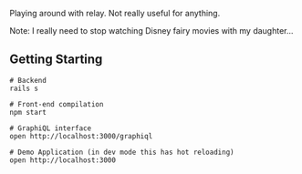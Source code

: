 Playing around with relay. Not really useful for anything.

Note: I really need to stop watching Disney fairy movies with my daughter...

## Getting Starting
````
# Backend
rails s

# Front-end compilation
npm start

# GraphiQL interface
open http://localhost:3000/graphiql

# Demo Application (in dev mode this has hot reloading)
open http://localhost:3000
````

